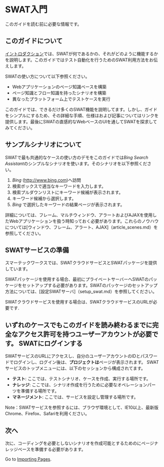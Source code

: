SWAT入門
===

このガイドを読む前に必要な情報です。

このガイドについて
---

[イントロダクション](index.md)では、SWATが何であるかの、それがどのように機能するかを説明します。このガイドではテスト自動化を行うためのSWAT利用方法をお伝えします。

SWATの使い方について以下参照ください。

* Webアプリケーションのページ知識ベースを構築
* ページ知識とフロー知識を持ったシナリオを構築
* 異なったプラットフォーム上でテストケースを実行

このガイドでは、できるだけ多くのSWAT機能を説明してます。しかし、ガイドをシンプルにするため、その詳細な手順、仕様はおよび記事についてはリンクを提供します。最後にSWATの直感的なWebベースのUIを通してSWATを探求してみてください。

サンプルシナリオについて
---

SWATで最も共通的なケースの使い方のデモをこのガイドでは*Bing Search Assistant*のシンプルなシナリオを使います。そのシナリオを以下参照ください。

1. *Bing* (http://www.bing.com)へ訪問
2. 検索ボックスで適当なキーワードを入力します。
3. 検索プルダウンリストにキーワード候補が表示されます。
4. キーワード候補から選択します。
5. *Bing* で選択したキーワードの結果ページが表示されます。

詳細については、フレーム、マルチウィンドウ、アラートおよびAJAXを使用したWebアプリケーションを扱う時知っておく必要があります。これらのノウハウについては[ウィンドウ、フレーム、アラート、AJAX]（article_scenes.md）を参照してください。

SWATサービスの準備
---

スマーテックワークスでは、SWATクラウドサービスとSWATパッケージを提供しています。

SWATパッケージを使用する場合、最初にプライベートサーバーへSWATのパッケージをセットアップする必要があります。SWATのパッケージのセットアップ方法については、[設定SWATサーバ]（setup_swat.md）を参照してください。

SWATクラウドサービスを使用する場合は、SWATクラウドサービスのURLが必要です.

いずれのケースでもこのガイドを読み終わるまでに完全なアクセス許可を持つユーザーアカウントが必要です。
SWATにログインする
---


SWATサービスのURLにアクセスし、自分のユーザーアカウントのIDとパスワードでログインし、ログイン後は、**プロジェクトは**ページが表示されます。
SWATサービスのトップメニューには、以下のセッションから構成されてます。

* **テスト**: ここでは、テストシナリオ、ケースを作成、実行する場所です。
* **ナレッジ**: ここでは、シナリオ作成を行うために必要なオペレーションパーツを準備する場所です。
* **マネージメント**: ここでは、サービスを設定し管理する場所です。

Note：SWATサービスを参照するには、ブラウザ環境として、IE10以上、最新版Chrome、Firefox、Safariを利用ください。

次へ
----

次に、コーディングを必要としないシナリオを作成可能とするためのにページナレッジベースを準備する必要があります。

Go to [Importing Pages](guide_knowledge.md).